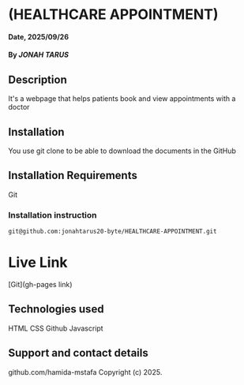 # (HEALTHCARE APPOINTMENT)

#### Date, 2025/09/26

#### By *JONAH TARUS*

## Description
It's a webpage that helps patients book and view appointments with a doctor

## Installation
You use git clone to be able to download the documents in the GitHub

## Installation Requirements
Git

### Installation instruction
```
git@github.com:jonahtarus20-byte/HEALTHCARE-APPOINTMENT.git

```

# Live Link
[Git](gh-pages link)

## Technologies used
HTML
CSS
Github
Javascript

## Support and contact details
github.com/hamida-mstafa
Copyright (c) 2025.









